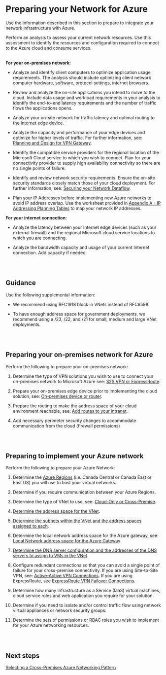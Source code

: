 # Preparing your Network for Azure
Use the information described in this section to prepare to integrate your network infrastructure with Azure.  

Perform an analysis to assess your current network resources. Use this assessment to identify the resources and configuration required to connect to the Azure cloud and consume services.
<br />
<br />

**For your on-premises network:**
- Analyze and identify client computers to optimize application usage requirements. The analysis should include optimizing client network computer hardware, software, protocol settings, internet browsers.

- Review and analyze the on-site applications you intend to move to the cloud. Include data usage and workload requirements in your analysis to identify the end-to-end latency requirements and the number of traffic flows the applications opens. 
- Analyze your on-site network for traffic latency and optimal routing to the Internet edge device.
- Analyze the capacity and performance of your edge devices and optimize for higher levels of traffic. For further information, see: [Planning and Design for VPN Gateway](https://docs.microsoft.com/en-us/azure/vpn-gateway/vpn-gateway-plan-design).
- Identify the compatible service providers for the regional location of the Microsoft Cloud service to which you wish to connect. Plan for your connectivity provider to supply high availability connectivity so there are no single points of failure. 
- Identify and review network security requirements. Ensure the on-site security standards closely match those of your cloud deployment. For further information, see: [Securing your Network Dataflow](https://github.com/nmcgregor/Azure-Networking/blob/master/4.0-Securing-your-Network-Dataflow.md).
- Plan your IP Addresses before implementing new Azure networks to avoid IP address overlap. Use the worksheet provided in [Appendix A - IP Addressing Planning Tables](https://github.com/nmcgregor/Azure-Networking/blob/master/Appendix-A:-IP-Addressing-Planning-Tables.md) to map your network IP addresses.

**For your internet connection:**
- Analyze the latency between your Internet edge devices (such as your external firewall) and the regional Microsoft cloud service locations to which you are connecting.

- Analyze the bandwidth capacity and usage of your current Internet connection. Add capacity if needed. 
<br />
<br />

## Guidance
Use the following supplemental information:
- We recommend using RFC1918 block in VNets instead of RFC6598. 
	
- To have enough address space for government deployments, we recommend using a /23, /22, and /21 for small, medium and large VNet deployments. 
<br />
<br />

## Preparing your on-premises network for Azure
Perform the following to prepare your on-premises network:

 1. Determine the type of VPN solutions you wish to use to connect your on-premises network to Microsoft Azure see: [S2S VPN or ExpressRoute](https://docs.microsoft.com/en-us/office365/enterprise/designing-networking-for-microsoft-azure-iaas#step-1-determine-the-cross-premises-connection-to-the-vnet-s2s-vpn-or-expressroute). 
	
 2. Prepare your on-premises edge device prior to implementing the cloud solution, see: [On-premises device or router](https://docs.microsoft.com/en-us/office365/enterprise/designing-networking-for-microsoft-azure-iaas#step-2-determine-the-on-premises-vpn-device-or-router). 
	
 3. Prepare the routing to make the address space of your cloud environment reachable, see: [Add routes to your intranet](https://docs.microsoft.com/en-us/office365/enterprise/designing-networking-for-microsoft-azure-iaas#step-3-add-routes-to-your-intranet-to-make-the-address-space-of-the-vnet-reachable). 
	
 4. Add necessary perimeter security changes to accommodate communication from the cloud (firewall permissions)
<br />
<br />
 
## Preparing to implement your Azure network
Perform the following to prepare your Azure Network:
 1. Determine the [Azure Regions](https://azure.microsoft.com/en-ca/global-infrastructure/geographies/) (i.e. Canada Central or Canada East or East US) you will use to host your virtual networks.
	
 2. Determine if you require communication between your Azure Regions.
	
 3. Determine the type of VNet to use, see: [Cloud-Only or Cross-Premise](https://docs.microsoft.com/en-us/office365/enterprise/designing-networking-for-microsoft-azure-iaas#step-3-determine-the-type-of-vnet-cloud-only-or-cross-premises).
	
 4. [Determine the address space for the VNet](https://docs.microsoft.com/en-us/office365/enterprise/designing-networking-for-microsoft-azure-iaas#step-4-determine-the-address-space-of-the-vnet). 
	
 5. [Determine the subnets within the VNet and the address spaces assigned to each](https://docs.microsoft.com/en-us/office365/enterprise/designing-networking-for-microsoft-azure-iaas#step-5-determine-the-subnets-within-the-vnet-and-the-address-spaces-assigned-to-each).
	
 6. Determine the local network address space for the Azure gateway, see: [Local Network address space for the Azure Gateway](https://docs.microsoft.com/en-us/office365/enterprise/designing-networking-for-microsoft-azure-iaas#step-5-determine-the-local-network-address-space-for-the-azure-gateway).
	
 7. [Determine the DNS server configuration and the addresses of the DNS servers to assign to VMs in the VNet](https://docs.microsoft.com/en-us/office365/enterprise/designing-networking-for-microsoft-azure-iaas#step-6-determine-the-dns-server-configuration-and-the-addresses-of-the-dns-servers-to-assign-to-vms-in-the-vnet).
	
 8. Configure redundant connections so that you can avoid a single point of failure for your cross-premise connectivity. If you are using Site-to-Site VPN, see: [Active-Active VPN Connections](https://docs.microsoft.com/en-us/azure/vpn-gateway/vpn-gateway-activeactive-rm-powershell). If you are using ExpressRoute, see [ExpressRoute VPN Failover Connections](https://docs.microsoft.com/en-us/azure/expressroute/expressroute-howto-coexist-resource-manager?toc=%2fazure%2fvpn-gateway%2ftoc.json).
	
 9. Determine how many Infrastructure as a Service (IaaS) virtual machines, cloud service roles and web application you require for your solution.
	
 10. Determine if you need to isolate and/or control traffic flow using network virtual appliances or network security groups.
	
 11. Determine the sets of permissions or RBAC roles you wish to implement for your Azure networking resources.
 <br />
 <br />
 
## Next steps
[Selecting a Cross-Premises Azure Networking Pattern](2.0-Selecting-a-Cross-Premises-Azure-Networking-Pattern.md)
